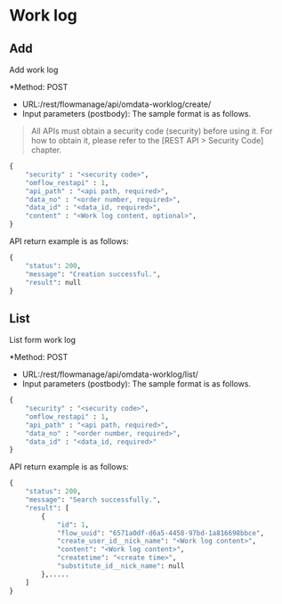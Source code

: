 
# Work log

## Add

Add work log

*Method: POST
* URL:/rest/flowmanage/api/omdata-worklog/create/
* Input parameters (postbody): The sample format is as follows.

> All APIs must obtain a security code (security) before using it. For how to obtain it, please refer to the [REST API > Security Code] chapter.

```python
{
	"security" : "<security code>",
	"omflow_restapi" : 1,
	"api_path" : "<api path, required>",
	"data_no" : "<order number, required>",
	"data_id" : "<data_id, required>",
	"content" : "<Work log content, optional>",
}
```

API return example is as follows:

```python
{
    "status": 200,
    "message": "Creation successful.",
    "result": null
}
```

## List

List form work log

*Method: POST
* URL:/rest/flowmanage/api/omdata-worklog/list/
* Input parameters (postbody): The sample format is as follows.

```python
{
	"security" : "<security code>",
	"omflow_restapi" : 1,
	"api_path" : "<api path, required>",
	"data_no" : "<order number, required>",
	"data_id" : "<data_id, required>"
}
```

API return example is as follows:

```python
{
    "status": 200,
    "message": "Search successfully.",
    "result": [
        {
            "id": 1,
            "flow_uuid": "6571a0df-d6a5-4458-97bd-1a816698bbce",
            "create_user_id__nick_name": "<Work log content>",
            "content": "<Work log content>",
            "createtime": "<create time>",
            "substitute_id__nick_name": null
        },.....
    ]
}
```


